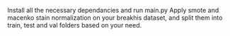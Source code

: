 Install all the necessary dependancies and run main.py
Apply smote and macenko stain normalization on your breakhis dataset, and split them into train, test and val folders based on your need.
